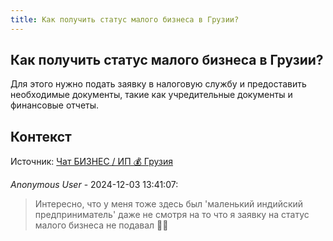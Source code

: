 ```yaml
---
title: Как получить статус малого бизнеса в Грузии?
---
```


## Как получить статус малого бизнеса в Грузии?

Для этого нужно подать заявку в налоговую службу и предоставить необходимые документы, такие как учредительные документы и финансовые отчеты.

## Контекст

Источник: [Чат БИЗНЕС / ИП 💰 Грузия](https://t.me/ip_ge)

_Anonymous User_ - 2024-12-03 13:41:07:

> Интересно, что у меня тоже здесь был 'маленький индийский предприниматель' даже не смотря на то что я заявку на статус малого бизнеса не подавал 💁‍♂️
